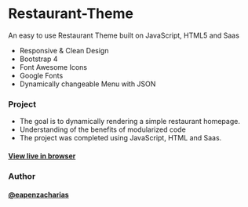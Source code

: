 # Restaurant-Theme
An easy to use Restaurant Theme built on JavaScript, HTML5 and Saas

* Responsive & Clean Design
* Bootstrap 4
* Font Awesome Icons
* Google Fonts
* Dynamically changeable Menu with JSON

### Project
* The goal is to dynamically rendering a simple restaurant homepage.
* Understanding of the benefits of modularized code
* The project was completed using JavaScript, HTML and Saas.

#### [View live in browser](https://eapenzacharias.github.io/Restaurant-Theme/index.html)

### Author
 #### [@eapenzacharias](https://github.com/eapenzacharias)
